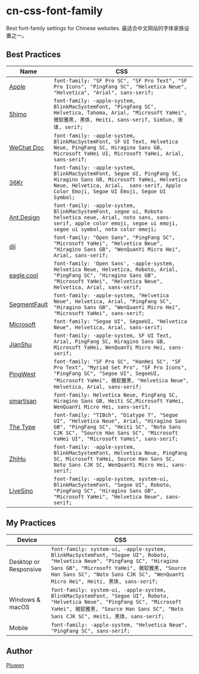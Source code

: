 # cn-css-font-family

Best font-family settings for Chinese websites. 最适合中文网站的字体家族设置之一。

## Best Practices

| Name | CSS |
| --- | --- |
| [Apple](https://www.apple.com.cn/cn/) | ``font-family: "SF Pro SC", "SF Pro Text", "SF Pro Icons", "PingFang SC", "Helvetica Neue", "Helvetica", "Arial", sans-serif;`` |
| [Shimo](https://shimo.im/) | ``font-family: -apple-system, BlinkMacSystemFont, "PingFang SC", Helvetica, Tahoma, Arial, "Microsoft YaHei", 微软雅黑, 黑体, Heiti, sans-serif, SimSun, 宋体, serif;`` |
| [WeChat Doc](https://developers.weixin.qq.com/doc/) | ``font-family: -apple-system, BlinkMacSystemFont, SF UI Text, Helvetica Neue, PingFang SC, Hiragino Sans GB, Microsoft YaHei UI, Microsoft YaHei, Arial, sans-serif;`` |
| [36Kr](https://36kr.com/) | ``font-family: -apple-system, BlinkMacSystemFont, Segoe UI, PingFang SC, Hiragino Sans GB, Microsoft YaHei, Helvetica Neue, Helvetica, Arial,  sans-serif, Apple Color Emoji, Segoe UI Emoji, Segoe UI Symbol;`` |
| [Ant.Design](https://ant.design/index-cn) | ``font-family: -apple-system, BlinkMacSystemFont, segoe ui, Roboto helvetica neue, Arial, noto sans, sans-serif, apple color emoji, segoe ui emoji, segoe ui symbol, noto color emoji;`` |
| [dji](https://www.dji.com/cn) | ``font-family: "Open Sans", "PingFang SC", "Microsoft YaHei", "Helvetica Neue", "Hiragino Sans GB", "WenQuanYi Micro Hei", Arial, sans-serif;`` |
| [eagle.cool](https://eagle.cool/) | ``font-family: 'Open Sans', -apple-system, Helvetica Neue, Helvetica, Roboto, Arial, "PingFang SC", "Hiragino Sans GB", "Microsoft YaHei", "Helvetica Neue", Helvetica, Arial, sans-serif;`` |
| [SegmentFault](https://segmentfault.com/) | ``font-family: -apple-system, "Helvetica Neue", Helvetica, Arial, "PingFang SC", "Hiragino Sans GB", "WenQuanYi Micro Hei", "Microsoft YaHei", sans-serif;`` |
| [Microsoft](https://www.microsoft.com/zh-cn/) | ``font-family: "Segoe UI", SegoeUI, "Helvetica Neue", Helvetica, Arial, sans-serif;``
| [JianShu](https://www.jianshu.com/) | ``font-family: -apple-system, SF UI Text, Arial, PingFang SC, Hiragino Sans GB, Microsoft YaHei, WenQuanYi Micro Hei, sans-serif;`` |
| [PingWest](https://www.pingwest.com/) | ``font-family: "SF Pro SC", "HanHei SC", "SF Pro Text", "Myriad Set Pro", "SF Pro Icons", "PingFang SC", "Segoe UI", SegoeUI, "Microsoft YaHei", 微软雅黑, "Helvetica Neue", Helvetica, Arial, sans-serif;`` |
| [smartisan](http://www.smartisan.com/) | ``font-family: Helvetica Neue, PingFang SC, Hiragino Sans GB, Heiti SC,Microsoft YaHei, WenQuanYi Micro Hei, sans-serif;`` |
| [The Type](https://thetype.com/) | ``font-family: "TIBch", "Diatype T", "Segoe UI", "Helvetica Neue", Arial, "Hiragino Sans GB", "PingFang SC", "Heiti SC", "Noto Sans CJK SC", "Source Han Sans SC", "Microsoft YaHei UI", "Microsoft YaHei", sans-serif;`` |
| [ZhiHu](https://www.zhihu.com/) | ``font-family: -apple-system, BlinkMacSystemFont, Helvetica Neue, PingFang SC, Microsoft YaHei, Source Han Sans SC, Noto Sans CJK SC, WenQuanYi Micro Hei, sans-serif;`` |
| [LiveSino](https://livesino.net/) | ``font-family: -apple-system, system-ui, BlinkMacSystemFont, "Segoe UI", Roboto, "PingFang SC", "Hiragino Sans GB", "Microsoft YaHei", "Helvetica Neue", sans-serif;`` |

## My Practices

| Device | CSS |
| --- | --- |
| Desktop or Responsive | ``font-family: system-ui, -apple-system, BlinkMacSystemFont, "Segoe UI", Roboto, "Helvetica Neue", "PingFang SC", "Hiragino Sans GB", "Microsoft YaHei", 微软雅黑, "Source Han Sans SC", "Noto Sans CJK SC", "WenQuanYi Micro Hei", Heiti, 黑体, sans-serif;`` |
| Windows & macOS | ``font-family: system-ui, -apple-system, BlinkMacSystemFont, "Segoe UI", Roboto, "Helvetica Neue", "PingFang SC", "Microsoft YaHei", 微软雅黑, "Source Han Sans SC", "Noto Sans CJK SC", Heiti, 黑体, sans-serif;`` |
| Mobile | ``font-family: -apple-system, "Helvetica Neue", "PingFang SC", sans-serif;`` |

## Author

[Pluwen](https://twitter.com/pluwen)
